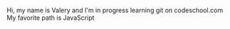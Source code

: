 Hi, my name is Valery and I'm in progress learning git on codeschool.com
My favorite path is JavaScript
